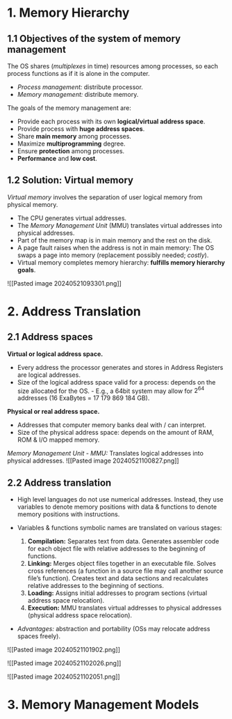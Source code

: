 # 1. Memory Hierarchy
## 1.1 Objectives of the system of memory management
The OS shares (*multiplexes* in time) resources among processes, so each process functions as if it is alone in the computer.
- *Process management:* distribute processor.
- *Memory management:* distribute memory.

The goals of the memory management are:
- Provide each process with its own **logical/virtual address space**.
- Provide process with **huge address spaces**.
- Share **main memory** among processes.
- Maximize **multiprogramming** degree.
- Ensure **protection** among processes.
- **Performance** and **low cost**.
## 1.2 Solution: Virtual memory
*Virtual memory* involves the separation of user logical memory from physical memory. 
- The CPU generates virtual addresses.
- The *Memory Management Unit* (MMU) translates virtual addresses into physical addresses.
- Part of the memory map is in main memory and the rest on the disk.
- A page fault raises when the address is not in main memory: The OS swaps a page into memory (replacement possibly needed; *costly*).
- Virtual memory completes memory hierarchy: **fulfills memory hierarchy goals**.

![[Pasted image 20240521093301.png]]


# 2. Address Translation
## 2.1 Address spaces
**Virtual or logical address space.**
- Every address the processor generates and stores in Address Registers are logical addresses.
- Size of the logical address space valid for a process: depends on the size allocated for the OS.
		- E.g., a 64bit system may allow for $2^{64}$ addresses ($16$ ExaBytes = $17\ 179\ 869\ 184$ GB).

**Physical or real address space.**
- Addresses that computer memory banks deal with / can interpret.
- Size of the physical address space: depends on the amount of RAM, ROM & I/O mapped memory.

*Memory Management Unit - MMU:* Translates logical addresses into physical addresses.
![[Pasted image 20240521100827.png]]


## 2.2 Address translation
- High level languages do not use numerical addresses. Instead, they use variables to denote memory positions with  data & functions to denote memory positions with instructions.
- Variables & functions symbolic names are translated on various stages:
	1. **Compilation:** Separates text from data. Generates assembler code for each object file with relative addresses to the beginning of functions.
	2. **Linking:** Merges object files together in an executable file. Solves cross references (a function in a source file may call another source file’s function). Creates text and data sections and recalculates relative addresses to the beginning of sections.
	3. **Loading:** Assigns initial addresses to program sections (virtual address space relocation).
	4. **Execution:** MMU translates virtual addresses to physical addresses (physical address space relocation).

- *Advantages:* abstraction and portability (OSs may relocate address spaces freely).

![[Pasted image 20240521101902.png]]

![[Pasted image 20240521102026.png]]

![[Pasted image 20240521102051.png]]

# 3. Memory Management Models
